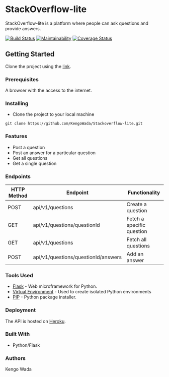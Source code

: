 # StackOverflow-lite

StackOverflow-lite is a platform where people can ask questions and provide answers.

[![Build Status](https://travis-ci.org/KengoWada/Stackoverflow-lite-API.svg?branch=api)](https://travis-ci.org/KengoWada/Stackoverflow-lite-API) [![Maintainability](https://api.codeclimate.com/v1/badges/6cdbe0208a6102b00787/maintainability)](https://codeclimate.com/github/KengoWada/Stackoverflow-lite-API/maintainability) [![Coverage Status](https://coveralls.io/repos/github/KengoWada/Stackoverflow-lite-API/badge.svg?branch=api)](https://coveralls.io/github/KengoWada/Stackoverflow-lite-API?branch=api)

## Getting Started

Clone the project using the [link](https://github.com/KengoWada/Stackoverflow-lite).

### Prerequisites

A browser with the access to the internet.

### Installing

* Clone the project to your local machine
```
git clone https://github.com/KengoWada/Stackoverflow-lite.git
```

### Features

* Post a question
* Post an answer for a particular question
* Get all questions
* Get a single question


### Endpoints

HTTP Method|Endpoint|Functionality
-----------|--------|-------------
POST|api/v1/questions|Create a question
GET|api/v1/questions/questionId|Fetch a specific question
GET|api/v1/questions|Fetch all questions
POST|api/v1/questions/questionId/answers|Add an answer


### Tools Used

* [Flask](http://flask.pocoo.org/) - Web microframework for Python.
* [Virtual Environment](https://virtualenv.pypa.io/en/stable/) - Used to create isolated Python environments
* [PIP](https://pip.pypa.io/en/stable/) - Python package installer.


### Deployment

The API is hosted on [Heroku](https://kengo-stackoverflow-lite-api.herokuapp.com/).

### Built With

* Python/Flask

### Authors

Kengo Wada